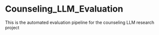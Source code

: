 # Counseling_LLM_Evaluation
This is the automated evaluation pipeline for the counseling LLM research project
